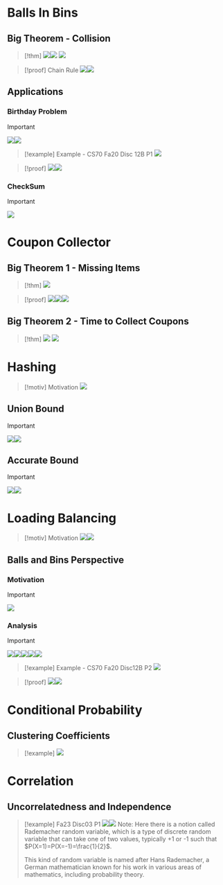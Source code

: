 

# Balls In Bins
## Big Theorem - Collision
> [!thm]
> ![](Important%20Applications%20Of%20Basic%20Probability.assets/image-20231109112905240.png)![](Important%20Applications%20Of%20Basic%20Probability.assets/image-20231109113215353.png)
![](Important%20Applications%20Of%20Basic%20Probability.assets/image-20231109112956789.png)

> [!proof] Chain Rule
> ![](Important%20Applications%20Of%20Basic%20Probability.assets/image-20231109113039659.png)![](Important%20Applications%20Of%20Basic%20Probability.assets/image-20231109113117028.png)



## Applications 
### Birthday Problem
> [!important]
> ![](Important%20Applications%20Of%20Basic%20Probability.assets/image-20231109113237261.png)![](Important%20Applications%20Of%20Basic%20Probability.assets/image-20231109113325234.png)


> [!example] Example - CS70 Fa20 Disc 12B P1
> ![](Important%20Applications%20Of%20Basic%20Probability.assets/image-20231109140901599.png)

> [!proof]
> ![](Important%20Applications%20Of%20Basic%20Probability.assets/image-20231109140926026.png)![](Important%20Applications%20Of%20Basic%20Probability.assets/image-20231109140931116.png)






### CheckSum
> [!important]
> ![](Important%20Applications%20Of%20Basic%20Probability.assets/image-20231109113351889.png)







# Coupon Collector
## Big Theorem 1 - Missing Items
> [!thm]
> ![](Important%20Applications%20Of%20Basic%20Probability.assets/image-20231109113440537.png)

> [!proof]
> ![](Important%20Applications%20Of%20Basic%20Probability.assets/image-20231109113522875.png)![](Important%20Applications%20Of%20Basic%20Probability.assets/image-20231109133756103.png)![](Important%20Applications%20Of%20Basic%20Probability.assets/image-20231109133826173.png)



## Big Theorem 2 - Time to Collect Coupons
> [!thm]
> ![](Important%20Applications%20Of%20Basic%20Probability.assets/image-20231109133953132.png)
![](Important%20Applications%20Of%20Basic%20Probability.assets/image-20231109133849812.png)



# Hashing
> [!motiv] Motivation
> ![](Important%20Applications%20Of%20Basic%20Probability.assets/image-20231109140520558.png)



## Union Bound
> [!important]
> ![](Important%20Applications%20Of%20Basic%20Probability.assets/image-20231109140539339.png)![](Important%20Applications%20Of%20Basic%20Probability.assets/image-20231109140545489.png)





## Accurate Bound
> [!important]
> ![](Important%20Applications%20Of%20Basic%20Probability.assets/image-20231109140623710.png)![](Important%20Applications%20Of%20Basic%20Probability.assets/image-20231109140637260.png)



# Loading Balancing
> [!motiv] Motivation
> ![](Important%20Applications%20Of%20Basic%20Probability.assets/image-20231109140720274.png)![](Important%20Applications%20Of%20Basic%20Probability.assets/image-20231109141257791.png)







## Balls and Bins Perspective
### Motivation
> [!important]
> ![](Important%20Applications%20Of%20Basic%20Probability.assets/image-20231109141125631.png)


### Analysis
> [!important]
> ![](Important%20Applications%20Of%20Basic%20Probability.assets/image-20231109141548715.png)![](Important%20Applications%20Of%20Basic%20Probability.assets/image-20231109141556094.png)![](Important%20Applications%20Of%20Basic%20Probability.assets/image-20231109141607605.png)![](Important%20Applications%20Of%20Basic%20Probability.assets/image-20231109141651949.png)![](Important%20Applications%20Of%20Basic%20Probability.assets/image-20231109141658733.png)















> [!example] Example - CS70 Fa20 Disc12B P2
> ![](Important%20Applications%20Of%20Basic%20Probability.assets/image-20231109141016956.png)

> [!proof]
> ![](Important%20Applications%20Of%20Basic%20Probability.assets/image-20231109141023921.png)![](Important%20Applications%20Of%20Basic%20Probability.assets/image-20231109141028697.png)


# Conditional Probability
## Clustering Coefficients
> [!example]
> ![](Important%20Applications%20Of%20Basic%20Probability.assets/image-20231119215406310.png)



# Correlation
## Uncorrelatedness and Independence
> [!example] Fa23 Disc03 P1
> ![](Important%20Applications%20Of%20Basic%20Probability.assets/image-20240125223330143.png)![](Important%20Applications%20Of%20Basic%20Probability.assets/image-20240125223337618.png)
> Note: Here there is a notion called Rademacher random variable, which is a type of discrete random variable that can take one of two values, typically +1 or -1 such that $P(X=1)=P(X=-1)=\frac{1}{2}$.
> 
> This kind of random variable is named after Hans Rademacher, a German mathematician known for his work in various areas of mathematics, including probability theory.


